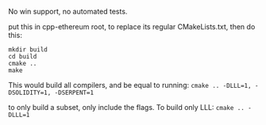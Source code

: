 No win support, no automated tests.

put this in cpp-ethereum root, to replace its regular CMakeLists.txt, then do this:

```
mkdir build
cd build
cmake ..
make
```

This would build all compilers, and be equal to running: `cmake .. -DLLL=1, -DSOLIDITY=1, -DSERPENT=1`

to only build a subset, only include the flags. To build only LLL: `cmake .. -DLLL=1`
